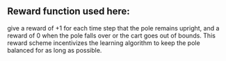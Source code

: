 ## Reward function used here:
give a reward of +1 for each time step that the pole remains upright, and a reward of 0 when the pole falls over or the cart goes out of bounds. This reward scheme incentivizes the learning algorithm to keep the pole balanced for as long as possible.
